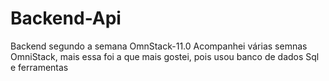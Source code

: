 # Backend-Api
Backend segundo a semana OmnStack-11.0
Acompanhei várias semnas OmniStack, mais essa foi a que mais gostei, pois usou banco de dados Sql
e ferramentas
